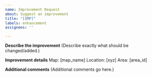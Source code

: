 ```yaml
---
name: Improvement Request
about: Suggest an improvement
title: "[IMP]"
labels: enhancement
assignees: ''

---
```


**Describe the improvement**
(Describe exactly what should be changed/added.)

**Improvement details**
Map: [map_name]
Location: [xyz]
Area: [area_id]

**Additional comments**
(Additional comments go here.)
